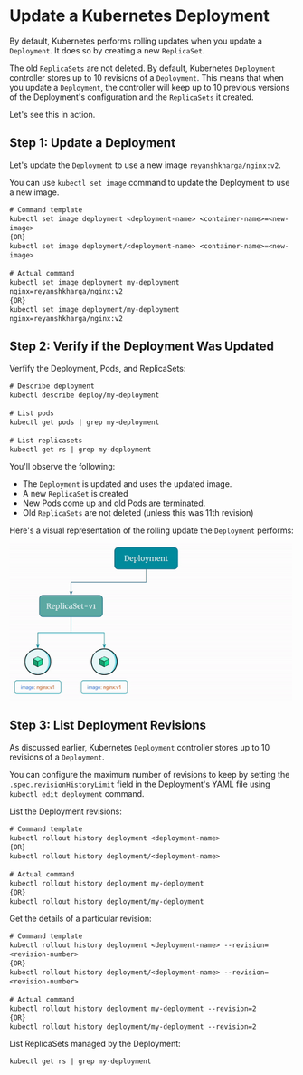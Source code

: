 # Update a Kubernetes Deployment

By default, Kubernetes performs rolling updates when you update a `Deployment`. It does so by creating a new `ReplicaSet`.

The old `ReplicaSets` are not deleted. By default, Kubernetes `Deployment` controller stores up to 10 revisions of a `Deployment`. This means that when you update a `Deployment`, the controller will keep up to 10 previous versions of the Deployment's configuration and the `ReplicaSets` it created.

Let's see this in action.


## Step 1: Update a Deployment

Let's update the `Deployment` to use a new image `reyanshkharga/nginx:v2`.

You can use `kubectl set image` command to update the Deployment to use a new image.

```
# Command template
kubectl set image deployment <deployment-name> <container-name>=<new-image>
{OR}
kubectl set image deployment/<deployment-name> <container-name>=<new-image>

# Actual command
kubectl set image deployment my-deployment nginx=reyanshkharga/nginx:v2
{OR}
kubectl set image deployment/my-deployment nginx=reyanshkharga/nginx:v2
```

## Step 2: Verify if the Deployment Was Updated

Verfify the Deployment, Pods, and ReplicaSets:

```
# Describe deployment
kubectl describe deploy/my-deployment

# List pods
kubectl get pods | grep my-deployment

# List replicasets
kubectl get rs | grep my-deployment
```

You'll observe the following:

- The `Deployment` is updated and uses the updated image.
- A new `ReplicaSet` is created
- New Pods come up and old Pods are terminated.
- Old `ReplicaSets` are not deleted (unless this was 11th revision)


Here's a visual representation of the rolling update the `Deployment` performs:

<p align="left">
    <img src="../../../..//assets/eks-course-images/deployment/rolling-update-using-deployment.gif" alt="Rolling Update Using Deployment" width="500" />
</p>


## Step 3: List Deployment Revisions

As discussed earlier, Kubernetes `Deployment` controller stores up to 10 revisions of a `Deployment`.

You can configure the maximum number of revisions to keep by setting the `.spec.revisionHistoryLimit` field in the Deployment's YAML file using `kubectl edit deployment` command.

List the Deployment revisions:

```
# Command template
kubectl rollout history deployment <deployment-name>
{OR}
kubectl rollout history deployment/<deployment-name>

# Actual command
kubectl rollout history deployment my-deployment
{OR}
kubectl rollout history deployment/my-deployment
```

Get the details of a particular revision:

```
# Command template
kubectl rollout history deployment <deployment-name> --revision=<revision-number>
{OR}
kubectl rollout history deployment/<deployment-name> --revision=<revision-number>

# Actual command
kubectl rollout history deployment my-deployment --revision=2
{OR}
kubectl rollout history deployment/my-deployment --revision=2
```

List ReplicaSets managed by the Deployment:

```
kubectl get rs | grep my-deployment
```